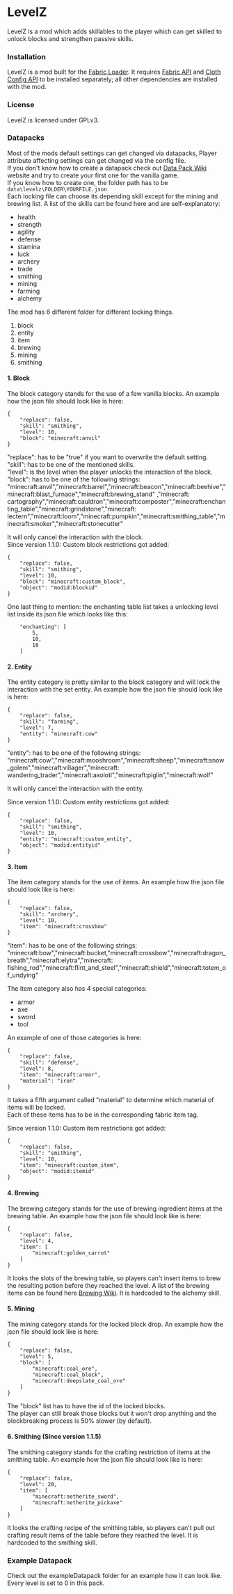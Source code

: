 # LevelZ

LevelZ is a mod which adds skillables to the player which can get skilled to unlock blocks and strengthen passive
skills.

### Installation

LevelZ is a mod built for the [Fabric Loader](https://fabricmc.net/). It
requires [Fabric API](https://www.curseforge.com/minecraft/mc-mods/fabric-api)
and [Cloth Config API](https://www.curseforge.com/minecraft/mc-mods/cloth-config) to be installed separately; all other
dependencies are installed with the mod.

### License

LevelZ is licensed under GPLv3.

### Datapacks

Most of the mods default settings can get changed via datapacks, Player attribute affecting settings can get changed via
the config file.\
If you don't know how to create a datapack check out [Data Pack Wiki](https://minecraft.fandom.com/wiki/Data_Pack)
website and try to create your first one for the vanilla game.\
If you know how to create one, the folder path has to be ```data\levelz\FOLDER\YOURFILE.json```\
Each locking file can choose its depending skill except for the mining and brewing list. A list of the skills can be
found here and are self-explanatory:

* health
* strength
* agility
* defense
* stamina
* luck
* archery
* trade
* smithing
* mining
* farming
* alchemy

The mod has 6 different folder for different locking things.

1. block
2. entity
3. item
4. brewing
5. mining
6. smithing

#### 1. Block

The block category stands for the use of a few vanilla blocks. An example how the json file should look like is here:

```
{
    "replace": false,
    "skill": "smithing",
    "level": 10,
    "block": "minecraft:anvil"
}
```

"replace": has to be "true" if you want to overwrite the default setting.\
"skill": has to be one of the mentioned skills.\
"level": is the level when the player unlocks the interaction of the block.\
"block": has to be one of the following strings:\
"minecraft:anvil","minecraft:barrel","minecraft:beacon","minecraft:beehive","minecraft:blast_furnace","minecraft:brewing_stand"
,"minecraft:
cartography","minecraft:cauldron","minecraft:composter","minecraft:enchanting_table","minecraft:grindstone","minecraft:
lectern","minecraft:loom","minecraft:pumpkin","minecraft:smithing_table","minecraft:smoker","minecraft:stonecutter"

It will only cancel the interaction with the block.\
Since version 1.1.0: Custom block restrictions got added:

```
{
    "replace": false,
    "skill": "smithing",
    "level": 10,
    "block": "minecraft:custom_block",
    "object": "modid:blockid"
}
```

One last thing to mention: the enchanting table list takes a unlocking level list inside its json file which looks like
this:

```
    "enchanting": [
        5,
        10,
        18
    ]
```

#### 2. Entity

The entity category is pretty similar to the block category and will lock the interaction with the set entity. An
example how the json file should look like is here:

```
{
    "replace": false,
    "skill": "farming",
    "level": 7,
    "entity": "minecraft:cow"
}
```

"entity": has to be one of the following strings:\
"minecraft:cow","minecraft:mooshroom","minecraft:sheep","minecraft:snow_golem","minecraft:villager","minecraft:
wandering_trader","minecraft:axolotl","minecraft:piglin","minecraft:wolf"

It will only cancel the interaction with the entity.

Since version 1.1.0: Custom entity restrictions got added:

```
{
    "replace": false,
    "skill": "smithing",
    "level": 10,
    "entity": "minecraft:custom_entity",
    "object": "modid:entityid"
}
```

#### 3. Item

The item category stands for the use of items. An example how the json file should look like is here:

```
{
    "replace": false,
    "skill": "archery",
    "level": 10,
    "item": "minecraft:crossbow"
}
```

"item": has to be one of the following strings:\
"minecraft:bow","minecraft:bucket,"minecraft:crossbow","minecraft:dragon_breath","minecraft:elytra","minecraft:
fishing_rod","minecraft:flint_and_steel","minecraft:shield","minecraft:totem_of_undying"

The item category also has 4 special categories:

* armor
* axe
* sword
* tool

An example of one of those categories is here:

```
{
    "replace": false,
    "skill": "defense",
    "level": 8,
    "item": "minecraft:armor",
    "material": "iron"
}
```

It takes a fifth argument called "material" to determine which material of items will be locked.\
Each of these items has to be in the corresponding fabric item tag.

Since version 1.1.0: Custom item restrictions got added:

```
{
    "replace": false,
    "skill": "smithing",
    "level": 10,
    "item": "minecraft:custom_item",
    "object": "modid:itemid"
}
```

#### 4. Brewing

The brewing category stands for the use of brewing ingredient items at the brewing table. An example how the json file
should look like is here:

```
{
    "replace": false,
    "level": 4,
    "item": [
        "minecraft:golden_carrot"
    ]
}
```

It looks the slots of the brewing table, so players can't insert items to brew the resulting potion before they reached
the level. A list of the brewing items can be found here [Brewing Wiki](https://minecraft.fandom.com/wiki/Brewing). It
is hardcoded to the alchemy skill.

#### 5. Mining

The mining category stands for the locked block drop. An example how the json file should look like is here:

```
{
    "replace": false,
    "level": 5,
    "block": [
        "minecraft:coal_ore",
        "minecraft:coal_block",
        "minecraft:deepslate_coal_ore"
    ]
}
```

The "block" list has to have the id of the locked blocks.\
The player can still break those blocks but it won't drop anything and the blockbreaking process is 50% slower (by
default).

#### 6. Smithing (Since version 1.1.5)

The smithing category stands for the crafting restriction of items at the smithing table. An example how the json file
should look like is here:

```
{
    "replace": false,
    "level": 20,
    "item": [
        "minecraft:netherite_sword",
        "minecraft:netherite_pickaxe"
    ]
}
```

It looks the crafting recipe of the smithing table, so players can't pull out crafting result items of the table before they reached
the level. It is hardcoded to the smithing skill.

### Example Datapack

Check out the exampleDatapack folder for an example how it can look like.\
Every level is set to 0 in this pack.